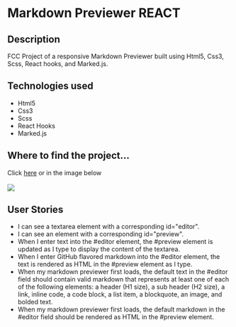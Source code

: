 <h1>Markdown Previewer REACT</h1>
<h2>Description</h2>
<p>
	FCC Project of a responsive Markdown Previewer built using Html5, Css3, Scss, React hooks, and Marked.js.
</p>
<h2>Technologies used</h2>
<ul>
	<li>Html5</li>
  	<li>Css3</li>
  	<li>Scss</li>
  	<li>React Hooks</li>
  	<li>Marked.js</li>
</ul>
<h2>Where to find the project...</h2>
<p>Click <a href="https://marcomaz.github.io/markdown-previewer-react/" target="_blank"> here</a> or in the image below <br/><br/>
	<a href="https://marcomaz.github.io/markdown-previewer-react/" target="_blank">
		<img src="https://www.dropbox.com/s/2mf2oc8g89lhfan/23-markdown-previewer-react.jpg?raw=1">
	</a>
</p>
<h2>User Stories</h2>
<ul>
	<li>I can see a textarea element with a corresponding id="editor".</li>
	<li>I can see an element with a corresponding id="preview".</li>
	<li>When I enter text into the #editor element, the #preview element is updated as I type to display the content of the textarea.</li>
	<li>When I enter GitHub flavored markdown into the #editor element, the text is rendered as HTML in the #preview element as I type.</li>
	<li>When my markdown previewer first loads, the default text in the #editor field should contain valid markdown that represents at least one of each of the following elements: a header (H1 size), a sub header (H2 size), a link, inline code, a code block, a list item, a blockquote, an image, and bolded text.</li>
	<li>When my markdown previewer first loads, the default markdown in the #editor field should be rendered as HTML in the #preview element.</li>
</ul>